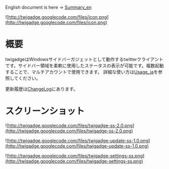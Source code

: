 English document is here -> [Summary\_en](Summary_en.md)

![http://twigadge.googlecode.com/files/icon.png](http://twigadge.googlecode.com/files/icon.png)

# 概要 #
twigadgeはWindowsサイドバーガジェットとして動作するtwitterクライアントです。サイドバー領域を柔軟に使用したステータスの表示が可能です。複数起動することで、マルチアカウントで使用できます。
詳細な使い方は[Usage\_ja](Usage_ja.md)を参照してください。

更新履歴は[ChangeLog](ChangeLog.md)にあります。
# スクリーンショット #
![http://twigadge.googlecode.com/files/twigadge-ss-2.0.png](http://twigadge.googlecode.com/files/twigadge-ss-2.0.png)

![http://twigadge.googlecode.com/files/twigadge-update-ss-1.0.png](http://twigadge.googlecode.com/files/twigadge-update-ss-1.0.png)

![http://twigadge.googlecode.com/files/twigadge-settings-ss.png](http://twigadge.googlecode.com/files/twigadge-settings-ss.png)
